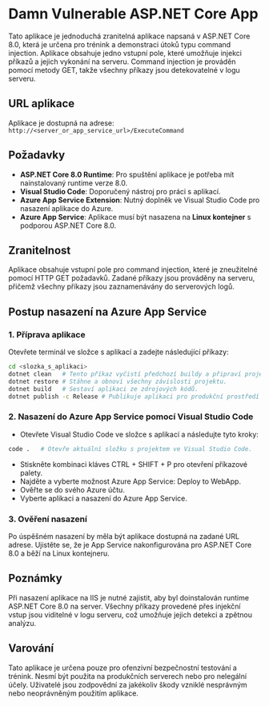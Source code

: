 # Damn Vulnerable ASP.NET Core App

Tato aplikace je jednoduchá zranitelná aplikace napsaná v ASP.NET Core 8.0, která je určena pro trénink a demonstraci útoků typu command injection. Aplikace obsahuje jedno vstupní pole, které umožňuje injekci příkazů a jejich vykonání na serveru. Command injection je prováděn pomocí metody GET, takže všechny příkazy jsou detekovatelné v logu serveru.

## URL aplikace
Aplikace je dostupná na adrese: 
`http://<server_or_app_service_url>/ExecuteCommand`

## Požadavky

- **ASP.NET Core 8.0 Runtime**: Pro spuštění aplikace je potřeba mít nainstalovaný runtime verze 8.0.
- **Visual Studio Code**: Doporučený nástroj pro práci s aplikací.
- **Azure App Service Extension**: Nutný doplněk ve Visual Studio Code pro nasazení aplikace do Azure.
- **Azure App Service**: Aplikace musí být nasazena na **Linux kontejner** s podporou ASP.NET Core 8.0.

## Zranitelnost

Aplikace obsahuje vstupní pole pro command injection, které je zneužitelné pomocí HTTP GET požadavků. Zadané příkazy jsou prováděny na serveru, přičemž všechny příkazy jsou zaznamenávány do serverových logů.

## Postup nasazení na Azure App Service

### 1. Příprava aplikace

Otevřete terminál ve složce s aplikací a zadejte následující příkazy:

```bash
cd <slozka_s_aplikaci>
dotnet clean   # Tento příkaz vyčistí předchozí buildy a připraví projekt na nové sestavení.
dotnet restore # Stáhne a obnoví všechny závislosti projektu.
dotnet build   # Sestaví aplikaci ze zdrojových kódů.
dotnet publish -c Release # Publikuje aplikaci pro produkční prostředí ve verzi Release.
```

### 2. Nasazení do Azure App Service pomocí Visual Studio Code

- Otevřete Visual Studio Code ve složce s aplikací a následujte tyto kroky:
```bash
code .   # Otevře aktuální složku s projektem ve Visual Studio Code.
```
- Stiskněte kombinaci kláves CTRL + SHIFT + P pro otevření příkazové palety.
- Najděte a vyberte možnost Azure App Service: Deploy to WebApp.
- Ověřte se do svého Azure účtu.
- Vyberte aplikaci a nasazení do Azure App Service.

### 3. Ověření nasazení
Po úspěšném nasazení by měla být aplikace dostupná na zadané URL adrese. Ujistěte se, že je App Service nakonfigurována pro ASP.NET Core 8.0 a běží na Linux kontejneru.

## Poznámky
Při nasazení aplikace na IIS je nutné zajistit, aby byl doinstalován runtime ASP.NET Core 8.0 na server.
Všechny příkazy provedené přes injekční vstup jsou viditelné v logu serveru, což umožňuje jejich detekci a zpětnou analýzu.

## Varování
Tato aplikace je určena pouze pro ofenzivní bezpečnostní testování a trénink. Nesmí být použita na produkčních serverech nebo pro nelegální účely. Uživatelé jsou zodpovědní za jakékoliv škody vzniklé nesprávným nebo neoprávněným použitím aplikace.

